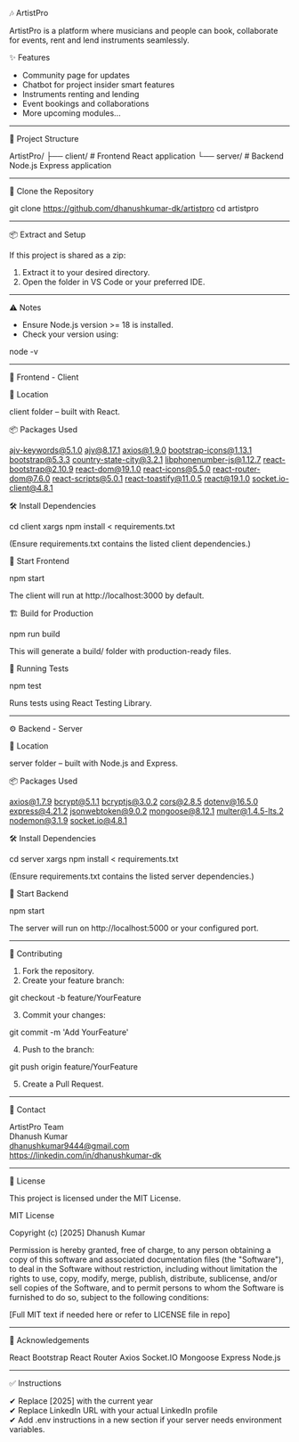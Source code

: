 🎶 ArtistPro

ArtistPro is a platform where musicians and people can book, collaborate for events, rent and lend instruments seamlessly.

✨ Features

- Community page for updates
- Chatbot for project insider smart features
- Instruments renting and lending
- Event bookings and collaborations
- More upcoming modules...

---

📁 Project Structure

ArtistPro/
├── client/ # Frontend React application
└── server/ # Backend Node.js Express application

---

🔽 Clone the Repository

git clone https://github.com/dhanushkumar-dk/artistpro
cd artistpro

---

📦 Extract and Setup

If this project is shared as a zip:

1. Extract it to your desired directory.
2. Open the folder in VS Code or your preferred IDE.

---

⚠️ Notes

- Ensure Node.js version >= 18 is installed.
- Check your version using:

node -v

---

🚀 Frontend - Client

📂 Location

client folder – built with React.

📦 Packages Used

ajv-keywords@5.1.0
ajv@8.17.1
axios@1.9.0
bootstrap-icons@1.13.1
bootstrap@5.3.3
country-state-city@3.2.1
libphonenumber-js@1.12.7
react-bootstrap@2.10.9
react-dom@19.1.0
react-icons@5.5.0
react-router-dom@7.6.0
react-scripts@5.0.1
react-toastify@11.0.5
react@19.1.0
socket.io-client@4.8.1

🛠️ Install Dependencies

cd client
xargs npm install < requirements.txt

(Ensure requirements.txt contains the listed client dependencies.)

🚀 Start Frontend

npm start

The client will run at http://localhost:3000 by default.

🏗️ Build for Production

npm run build

This will generate a build/ folder with production-ready files.

🧪 Running Tests

npm test

Runs tests using React Testing Library.

---

⚙️ Backend - Server

📂 Location

server folder – built with Node.js and Express.

📦 Packages Used

axios@1.7.9
bcrypt@5.1.1
bcryptjs@3.0.2
cors@2.8.5
dotenv@16.5.0
express@4.21.2
jsonwebtoken@9.0.2
mongoose@8.12.1
multer@1.4.5-lts.2
nodemon@3.1.9
socket.io@4.8.1

🛠️ Install Dependencies

cd server
xargs npm install < requirements.txt

(Ensure requirements.txt contains the listed server dependencies.)

🚀 Start Backend

npm start

The server will run on http://localhost:5000 or your configured port.

---

🤝 Contributing

1. Fork the repository.
2. Create your feature branch:

git checkout -b feature/YourFeature

3. Commit your changes:

git commit -m 'Add YourFeature'

4. Push to the branch:

git push origin feature/YourFeature

5. Create a Pull Request.

---

📧 Contact

ArtistPro Team  
Dhanush Kumar  
dhanushkumar9444@gmail.com  
https://linkedin.com/in/dhanushkumar-dk

---

📝 License

This project is licensed under the MIT License.

MIT License

Copyright (c) [2025] Dhanush Kumar

Permission is hereby granted, free of charge, to any person obtaining a copy
of this software and associated documentation files (the "Software"), to deal
in the Software without restriction, including without limitation the rights
to use, copy, modify, merge, publish, distribute, sublicense, and/or sell
copies of the Software, and to permit persons to whom the Software is
furnished to do so, subject to the following conditions:

[Full MIT text if needed here or refer to LICENSE file in repo]

---

🙏 Acknowledgements

React
Bootstrap
React Router
Axios
Socket.IO
Mongoose
Express
Node.js

---

✅ Instructions

✔ Replace [2025] with the current year  
✔ Replace LinkedIn URL with your actual LinkedIn profile  
✔ Add .env instructions in a new section if your server needs environment variables.
